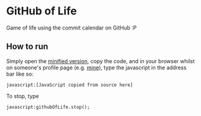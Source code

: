 GitHub of Life
==============

Game of life using the commit calendar on GitHub :P

How to run
----------
Simply open the [minified version](https://github.com/meltuhamy/github-of-life/blob/master/gol.min.js), copy the code, and in your browser whilst on someone's profile page
(e.g. [mine](https://github.com/meltuhamy)), type the javascript in the address bar like so:

    javascript:[JavaScript copied from source here]

To stop, type

    javascript:githubOfLife.stop();